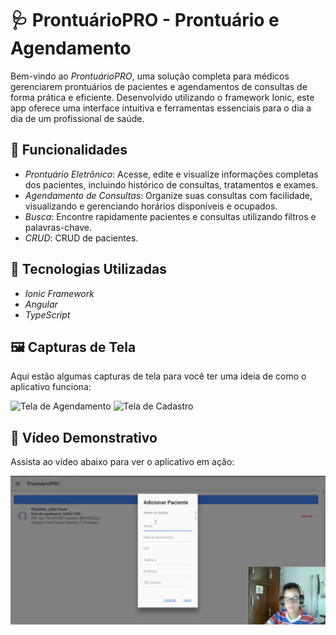 # 🩺 ProntuárioPRO - Prontuário e Agendamento

Bem-vindo ao *ProntuárioPRO*, uma solução completa para médicos gerenciarem prontuários de pacientes e agendamentos de consultas de forma prática e eficiente. Desenvolvido utilizando o framework Ionic, este app oferece uma interface intuitiva e ferramentas essenciais para o dia a dia de um profissional de saúde.

## 📱 Funcionalidades

- *Prontuário Eletrônico*: Acesse, edite e visualize informações completas dos pacientes, incluindo histórico de consultas, tratamentos e exames.
- *Agendamento de Consultas*: Organize suas consultas com facilidade, visualizando e gerenciando horários disponíveis e ocupados.
- *Busca*: Encontre rapidamente pacientes e consultas utilizando filtros e palavras-chave.
- *CRUD*: CRUD de pacientes.

## 🚀 Tecnologias Utilizadas

- *Ionic Framework*
- *Angular*
- *TypeScript*

## 🖼️ Capturas de Tela

Aqui estão algumas capturas de tela para você ter uma ideia de como o aplicativo funciona:

![Tela de Agendamento](print1.jpg)
![Tela de Cadastro](print2.jpg)

## 🎥 Vídeo Demonstrativo

Assista ao vídeo abaixo para ver o aplicativo em ação:

[![Watch the video](print3.png)](https://youtu.be/2KeY2RYqFto)
